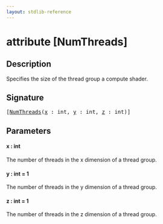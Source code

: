 ```yaml
---
layout: stdlib-reference
---
```


# attribute [NumThreads]

## Description

Specifies the size of the thread group a compute shader.

## Signature

<pre>
[<a href=".">NumThreads</a>(<a href=".#decl-x" class="code_param">x</a> : <span class="code_keyword">int</span>, <a href=".#decl-y" class="code_param">y</a> : <span class="code_keyword">int</span>, <a href=".#decl-z" class="code_param">z</a> : <span class="code_keyword">int</span>)]
</pre>

## Parameters

####  <a id="decl-x"></a>x  : int
The number of threads in the x dimension of a thread group.

####  <a id="decl-y"></a>y  : int = 1
The number of threads in the y dimension of a thread group.

####  <a id="decl-z"></a>z  : int = 1
The number of threads in the z dimension of a thread group.


